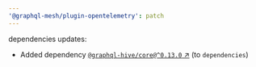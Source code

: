 ```yaml
---
'@graphql-mesh/plugin-opentelemetry': patch
---
```


dependencies updates: 

- Added dependency [`@graphql-hive/core@^0.13.0` ↗︎](https://www.npmjs.com/package/@graphql-hive/core/v/0.13.0) (to `dependencies`)
